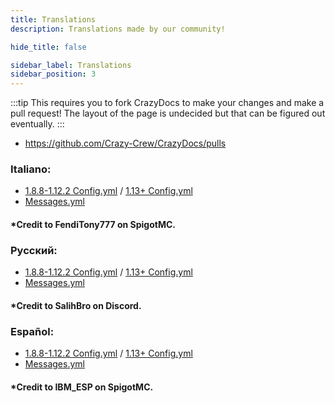 ```yaml
---
title: Translations
description: Translations made by our community!

hide_title: false

sidebar_label: Translations
sidebar_position: 3
---
```

:::tip
This requires you to fork CrazyDocs to make your changes and make a pull request!
The layout of the page is undecided but that can be figured out eventually.
:::
* https://github.com/Crazy-Crew/CrazyDocs/pulls

### Italiano:
* [1.8.8-1.12.2 Config.yml](https://gist.github.com/badbones69/01e267e21b2cddf628b8beb9ad84caba) / [1.13+ Config.yml](https://gist.github.com/badbones69/3d2e973a36ab48d5544bea9a3f555258)
* [Messages.yml](https://gist.github.com/badbones69/fa36f2f77ae2b05de242ca48f7984928)
#### *Credit to FendiTony777 on SpigotMC.

### Pусский:
* [1.8.8-1.12.2 Config.yml](https://gist.github.com/badbones69/f79f739f2e4088cdc149c9c2efab51c5) / [1.13+ Config.yml](https://gist.github.com/badbones69/ebc39cd3ae7c0aa4f157cf20065faac2)
* [Messages.yml](https://gist.github.com/badbones69/8ca2734eb99b22a28b4cd608415bc0d5)
#### *Credit to SalihBro on Discord.

### Español:
* [1.8.8-1.12.2 Config.yml](https://gist.github.com/badbones69/4c07fc7d2a2153de87b6873b35d67b77) / [1.13+ Config.yml](https://gist.github.com/badbones69/8ac4ecd80247aa8387bb5d8610ff23bf)
* [Messages.yml](https://gist.github.com/badbones69/055dfdeee58d8aad29b6a2993c149d95)
#### *Credit to IBM_ESP on SpigotMC.